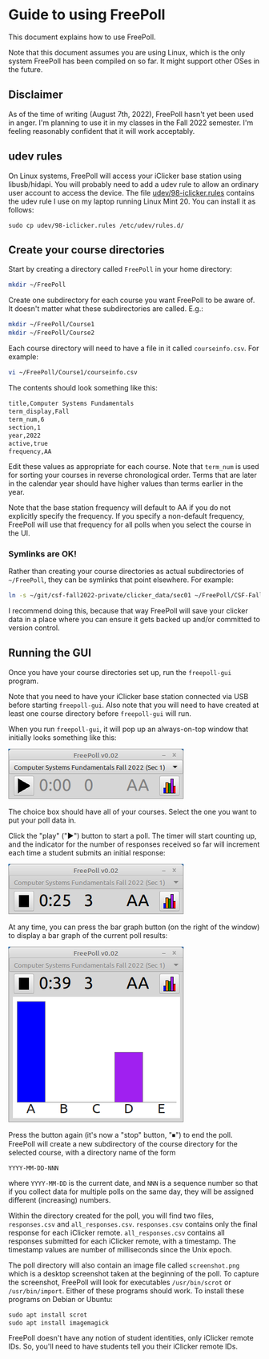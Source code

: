 # Guide to using FreePoll

This document explains how to use FreePoll.

Note that this document assumes you are using Linux, which is the only
system FreePoll has been compiled on so far. It might support other OSes
in the future.

## Disclaimer

As of the time of writing (August 7th, 2022), FreePoll hasn't yet been
used in anger. I'm planning to use it in my classes in the Fall 2022 semester.
I'm feeling reasonably confident that it will work acceptably.

## udev rules

On Linux systems, FreePoll will access your iClicker base station using libusb/hidapi.
You will probably need to add a udev rule to allow an ordinary user account
to access the device. The file [udev/98-iclicker.rules](udev/98-iclicker.rules)
contains the udev rule I use on my laptop running Linux Mint 20.
You can install it as follows:

```
sudo cp udev/98-iclicker.rules /etc/udev/rules.d/
```

## Create your course directories

Start by creating a directory called `FreePoll` in your home directory:

```bash
mkdir ~/FreePoll
```

Create one subdirectory for each course you want FreePoll to be aware of.
It doesn't matter what these subdirectories are called. E.g.:

```bash
mkdir ~/FreePoll/Course1
mkdir ~/FreePoll/Course2
```

Each course directory will need to have a file in it called `courseinfo.csv`.
For example:

```bash
vi ~/FreePoll/Course1/courseinfo.csv
```

The contents should look something like this:

```
title,Computer Systems Fundamentals
term_display,Fall
term_num,6
section,1
year,2022
active,true
frequency,AA
```

Edit these values as appropriate for each course. Note that `term_num` is used
for sorting your courses in reverse chronological order. Terms that are later
in the calendar year should have higher values than terms earlier in the year.

Note that the base station frequency will default to AA if you do not explicitly
specify the frequency. If you specify a non-default frequency, FreePoll will
use that frequency for all polls when you select the course in the UI.

### Symlinks are OK!

Rather than creating your course directories as actual subdirectories of
`~/FreePoll`, they can be symlinks that point elsewhere. For example:

```bash
ln -s ~/git/csf-fall2022-private/clicker_data/sec01 ~/FreePoll/CSF-Fall2022-Sec01
```

I recommend doing this, because that way FreePoll will save your clicker data in
a place where you can ensure it gets backed up and/or committed to version
control.

## Running the GUI

Once you have your course directories set up, run the `freepoll-gui` program.

Note that you need to have your iClicker base station connected via USB
before starting `freepoll-gui`.  Also note that you will need to have created
at least one course directory before `freepoll-gui` will run.


When you run `freepoll-gui`, it will pop up an always-on-top window that initially
looks something like this:

![screenshot of initial window](img/initial_window.png)

The choice box should have all of your courses. Select the one you want to
put your poll data in.

Click the "play" ("▶") button to start a poll. The timer will start counting up,
and the indicator for the number of responses received so far will increment
each time a student submits an initial response:

![screenshot of a poll in progress](img/screenshot.png)

At any time, you can press the bar graph button (on the right of the window)
to display a bar graph of the current poll results:

![screenshot of a poll with bar graph of results](img/screenshot_bar_graph.png)

Press the button again (it's now a "stop" button, "⏹") to end the poll.
FreePoll will create a new subdirectory of the course directory for the selected
course, with a directory name of the form

```
YYYY-MM-DD-NNN
```

where `YYYY-MM-DD` is the current date, and `NNN` is a sequence number
so that if you collect data for multiple polls on the same day, they will be
assigned different (increasing) numbers.

Within the directory created for the poll, you will find two files,
`responses.csv` and `all_responses.csv`.  `responses.csv` contains only
the final response for each iClicker remote. `all_responses.csv` contains
all responses submitted for each iClicker remote, with a timestamp.
The timestamp values are number of milliseconds since the Unix epoch.

The poll directory will also contain an image file called `screenshot.png`
which is a desktop screenshot taken at the beginning of the poll.
To capture the screenshot, FreePoll will look for executables
`/usr/bin/scrot` or `/usr/bin/import`. Either of these programs should
work.  To install these programs on Debian or Ubuntu:

```
sudo apt install scrot
sudo apt install imagemagick
```

FreePoll doesn't have any notion of student identities, only iClicker remote IDs.
So, you'll need to have students tell you their iClicker remote IDs.
